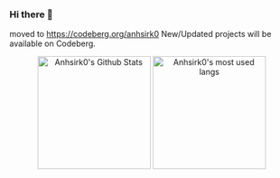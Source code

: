 ### Hi there 👋
<!--
**anhsirk0/anhsirk0** is a ✨ _special_ ✨ repository because its `README.md` (this file) appears on your GitHub profile.

Here are some ideas to get you started:

- 🔭 I’m currently working on ...
- 🌱 I’m currently learning ...
- 👯 I’m looking to collaborate on ...
- 🤔 I’m looking for help with ...
- 💬 Ask me about ...
- 📫 How to reach me: ...
- 😄 Pronouns: ...
- ⚡ Fun fact: ...
-->
moved to https://codeberg.org/anhsirk0
New/Updated projects will be available on Codeberg.

<div align="center">
  <img height=200 src="https://github-readme-stats.vercel.app/api/?username=anhsirk0&count_private=true&theme=tokyonight&showicons=true" alt="Anhsirk0's Github Stats" />
  <img height=200 src="https://github-readme-stats.vercel.app/api/top-langs/?username=anhsirk0&theme=dark&exclude_repo=CS50ai-2020,CS50web-2020,django-projects" alt="Anhsirk0's most used langs" />
</div>
